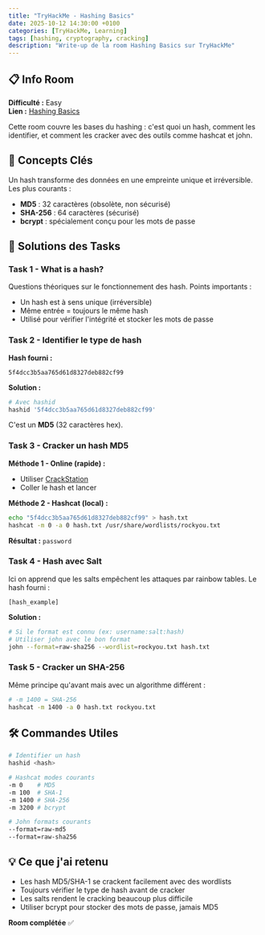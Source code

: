 ```yaml
---
title: "TryHackMe - Hashing Basics"
date: 2025-10-12 14:30:00 +0100
categories: [TryHackMe, Learning]
tags: [hashing, cryptography, cracking]
description: "Write-up de la room Hashing Basics sur TryHackMe"
---
```


## 📋 Info Room

**Difficulté :** Easy  
**Lien :** [Hashing Basics](https://tryhackme.com/room/hashingbasics)

Cette room couvre les bases du hashing : c'est quoi un hash, comment les identifier, et comment les cracker avec des outils comme hashcat et john.

## 🔑 Concepts Clés

Un hash transforme des données en une empreinte unique et irréversible. Les plus courants :
- **MD5** : 32 caractères (obsolète, non sécurisé)
- **SHA-256** : 64 caractères (sécurisé)
- **bcrypt** : spécialement conçu pour les mots de passe

## 🎯 Solutions des Tasks

### Task 1 - What is a hash?

Questions théoriques sur le fonctionnement des hash. Points importants :
- Un hash est à sens unique (irréversible)
- Même entrée = toujours le même hash
- Utilisé pour vérifier l'intégrité et stocker les mots de passe

### Task 2 - Identifier le type de hash

**Hash fourni :**
```
5f4dcc3b5aa765d61d8327deb882cf99
```

**Solution :**
```bash
# Avec hashid
hashid '5f4dcc3b5aa765d61d8327deb882cf99'
```

C'est un **MD5** (32 caractères hex).

### Task 3 - Cracker un hash MD5

**Méthode 1 - Online (rapide) :**
- Utiliser [CrackStation](https://crackstation.net/)
- Coller le hash et lancer

**Méthode 2 - Hashcat (local) :**
```bash
echo "5f4dcc3b5aa765d61d8327deb882cf99" > hash.txt
hashcat -m 0 -a 0 hash.txt /usr/share/wordlists/rockyou.txt
```

**Résultat :** `password`

### Task 4 - Hash avec Salt

Ici on apprend que les salts empêchent les attaques par rainbow tables. Le hash fourni :
```
[hash_example]
```

**Solution :**
```bash
# Si le format est connu (ex: username:salt:hash)
# Utiliser john avec le bon format
john --format=raw-sha256 --wordlist=rockyou.txt hash.txt
```

### Task 5 - Cracker un SHA-256

Même principe qu'avant mais avec un algorithme différent :
```bash
# -m 1400 = SHA-256
hashcat -m 1400 -a 0 hash.txt rockyou.txt
```

## 🛠️ Commandes Utiles

```bash
# Identifier un hash
hashid <hash>

# Hashcat modes courants
-m 0    # MD5
-m 100  # SHA-1
-m 1400 # SHA-256
-m 3200 # bcrypt

# John formats courants
--format=raw-md5
--format=raw-sha256
```

## 💡 Ce que j'ai retenu

- Les hash MD5/SHA-1 se crackent facilement avec des wordlists
- Toujours vérifier le type de hash avant de cracker
- Les salts rendent le cracking beaucoup plus difficile
- Utiliser bcrypt pour stocker des mots de passe, jamais MD5

**Room complétée** ✅